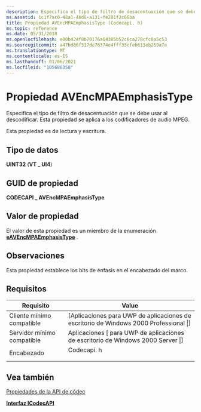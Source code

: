 ```yaml
---
description: Especifica el tipo de filtro de desacentuación que se debe usar al descodificar. Esta propiedad se aplica a los codificadores de audio MPEG.
ms.assetid: 1c1f7ac0-48a1-46d6-a131-fe281f2c86ba
title: Propiedad AVEncMPAEmphasisType (Codecapi. h)
ms.topic: reference
ms.date: 05/31/2018
ms.openlocfilehash: e00b424f8b70176a04385b52c6ca278cfc0a5c53
ms.sourcegitcommit: a47bd86f517de76374e4fff33cfeb613eb259a7e
ms.translationtype: MT
ms.contentlocale: es-ES
ms.lasthandoff: 01/06/2021
ms.locfileid: "105686358"
---
```

# <a name="avencmpaemphasistype-property"></a>Propiedad AVEncMPAEmphasisType

Especifica el tipo de filtro de desacentuación que se debe usar al descodificar. Esta propiedad se aplica a los codificadores de audio MPEG.

Esta propiedad es de lectura y escritura.

## <a name="data-type"></a>Tipo de datos

**UINT32** (**VT \_ UI4**)

## <a name="property-guid"></a>GUID de propiedad

**CODECAPI \_ AVEncMPAEmphasisType**

## <a name="property-value"></a>Valor de propiedad

El valor de esta propiedad es un miembro de la enumeración [**eAVEncMPAEmphasisType**](/windows/win32/api/codecapi/ne-codecapi-eavencmpaemphasistype) .

## <a name="remarks"></a>Observaciones

Esta propiedad establece los bits de énfasis en el encabezado del marco.

## <a name="requirements"></a>Requisitos



| Requisito | Value |
|-------------------------------------|---------------------------------------------------------------------------------------|
| Cliente mínimo compatible<br/> | \[Aplicaciones para UWP de aplicaciones de escritorio de Windows 2000 Professional \|\]<br/>                     |
| Servidor mínimo compatible<br/> | Aplicaciones \[ para UWP de aplicaciones de escritorio de Windows 2000 Server \|\]<br/>                           |
| Encabezado<br/>                   | <dl> <dt>Codecapi. h</dt> </dl> |



## <a name="see-also"></a>Vea también

<dl> <dt>

[Propiedades de la API de códec](codec-api-properties.md)
</dt> <dt>

[**Interfaz ICodecAPI**](/windows/desktop/api/Strmif/nn-strmif-icodecapi)
</dt> </dl>

 

